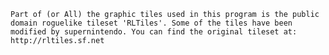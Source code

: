 `Part of (or All) the graphic tiles used in this program is the public domain roguelike tileset 'RLTiles'. Some of the tiles have been modified by supernintendo. You can find the original tileset at: http://rltiles.sf.net`
